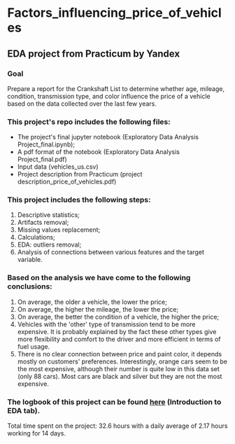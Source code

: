 # Factors_influencing_price_of_vehicles
## EDA project from Practicum by Yandex

### Goal
Prepare a report for the Crankshaft List to determine whether age, mileage, condition, transmission type, and color influence the price of a vehicle based on the data collected over the last few years.

### This project's repo includes the following files:

- The project's final jupyter notebook (Exploratory Data Analysis Project_final.ipynb);
- A pdf format of the notebook (Exploratory Data Analysis Project_final.pdf)
- Input data (vehicles_us.csv)
- Project description from Practicum (project description_price_of_vehicles.pdf)

### This project includes the following steps:

1. Descriptive statistics;
2. Artifacts removal;
3. Missing values replacement;
4. Calculations;
5. EDA: outliers removal;
6. Analysis of connections between various features and the target variable.

### Based on the analysis we have come to the following conclusions:

1. On average, the older a vehicle, the lower the price;
2. On average, the higher the mileage, the lower the price;
3. On average, the better the condition of a vehicle, the higher the price;
4. Vehicles with the 'other' type of transmission tend to be more expensive. It is probably explained by the fact these other types give more flexibility and comfort to the driver and more efficient in terms of fuel usage.
5. There is no clear connection between price and paint color, it depends mostly on customers' preferences. Interestingly, orange cars seem to be the most expensive, although their number is quite low in this data set (only 88 cars). Most cars are black and silver but they are not the most expensive.

### The logbook of this project can be found [here](https://docs.google.com/spreadsheets/d/1SrGdReexaSEomJGS6yR6cRwJtHA_XqpprnLaE7B6Ayg/edit#gid=1569576158) (Introduction to EDA tab).
Total time spent on the project: 32.6 hours with a daily average	of 2.17 hours working for 14 days.
